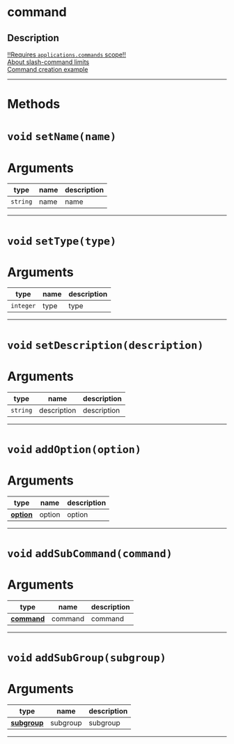 # command


Description
---
[!!Requires `applications.commands` scope!!](https://discord.com/developers/docs/interactions/slash-commands#authorizing-your-application)  
[About slash-command limits](https://discord.com/developers/docs/interactions/slash-commands#a-quick-note-on-limits)  
[Command creation example](https://github.com/devonium/gm-discordAPI/blob/doc/examples.md#command-creation-example)  


---
# Methods
# `void` `setName(name)`
# Arguments
| type  | name | description |
| ----  | ---- | ----------- |
| `string`| name  |name  |

---
# `void` `setType(type)`
# Arguments
| type  | name | description |
| ----  | ---- | ----------- |
| `integer`| type  |type  |

---
# `void` `setDescription(description)`
# Arguments
| type  | name | description |
| ----  | ---- | ----------- |
| `string`| description  |description  |

---
# `void` `addOption(option)`
# Arguments
| type  | name | description |
| ----  | ---- | ----------- |
| **[option](https://github.com/devonium/gm-discordAPI/blob/doc/option.md#option)**| option  |option  |

---
# `void` `addSubCommand(command)`
# Arguments
| type  | name | description |
| ----  | ---- | ----------- |
| **[command](https://github.com/devonium/gm-discordAPI/blob/doc/command.md#command)**| command  |command  |

---
# `void` `addSubGroup(subgroup)`
# Arguments
| type  | name | description |
| ----  | ---- | ----------- |
| **[subgroup](https://github.com/devonium/gm-discordAPI/blob/doc/subgroup.md#subgroup)**| subgroup  |subgroup  |

---

